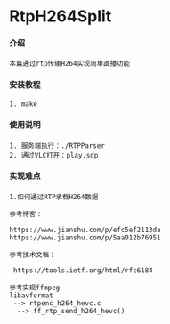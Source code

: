 # RtpH264Split

#### 介绍
```
本篇通过rtp传输H264实现简单直播功能
```
#### 安装教程
```
1. make
```
#### 使用说明
```
1. 服务端执行：./RTPParser
2. 通过VLC打开：play.sdp
```
#### 实现难点
```
1.如何通过RTP承载H264数据

参考博客：

https://www.jianshu.com/p/efc5ef2113da
https://www.jianshu.com/p/5aa012b76951

参考技术文档：

 https://tools.ietf.org/html/rfc6184

参考实现ffmpeg
libavformat
 --> rtpenc_h264_hevc.c
  --> ff_rtp_send_h264_hevc()
```     
